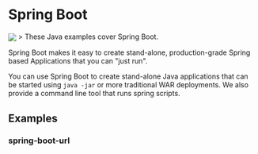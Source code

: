 # **Spring Boot**
<img src="image.png" align="center"   />
> These Java examples cover Spring Boot.

Spring Boot makes it easy to create stand-alone, production-grade Spring based Applications that you can "just run".

You can use Spring Boot to create stand-alone Java applications that can be started using ```java -jar``` or more traditional WAR deployments. We also provide a command line tool that runs spring scripts.

## Examples
### spring-boot-url
